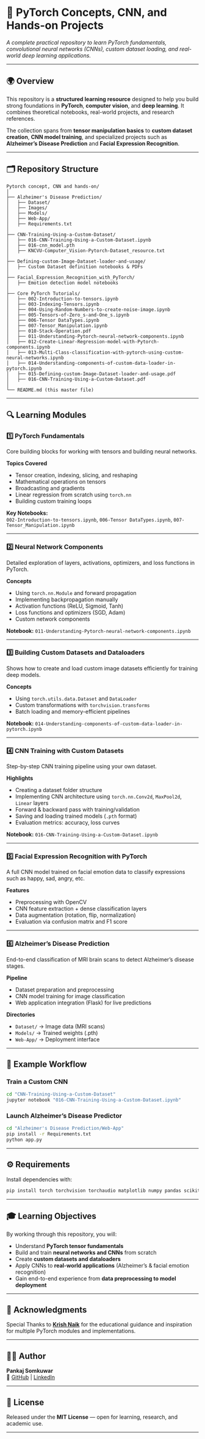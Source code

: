 # 🧠 PyTorch Concepts, CNN, and Hands-on Projects

*A complete practical repository to learn PyTorch fundamentals, convolutional neural networks (CNNs), custom dataset loading, and real-world deep learning applications.*

---

## 🌍 Overview

This repository is a **structured learning resource** designed to help you build strong foundations in **PyTorch**, **computer vision**, and **deep learning**. It combines theoretical notebooks, real-world projects, and research references.

The collection spans from **tensor manipulation basics** to **custom dataset creation**, **CNN model training**, and specialized projects such as **Alzheimer’s Disease Prediction** and **Facial Expression Recognition**.

---

## 🗂️ Repository Structure

```
Pytorch concept, CNN and hands-on/
│
├── Alzheimer's Disease Prediction/
│   ├── Dataset/
│   ├── Images/
│   ├── Models/
│   ├── Web-App/
│   ├── Requirements.txt
│
├── CNN-Training-Using-a-Custom-Dataset/
│   ├── 016-CNN-Training-Using-a-Custom-Dataset.ipynb
│   ├── 016-cnn_model.pth
│   ├── KNCVU-Computer_Vision-Pytorch-Dataset_resource.txt
│
├── Defining-custom-Image-Dataset-loader-and-usage/
│   ├── Custom Dataset definition notebooks & PDFs
│
├── Facial_Expression_Recognition_with_PyTorch/
│   ├── Emotion detection model notebooks
│
├── Core PyTorch Tutorials/
│   ├── 002-Introduction-to-tensors.ipynb
│   ├── 003-Indexing-Tensors.ipynb
│   ├── 004-Using-Random-Numbers-to-create-noise-image.ipynb
│   ├── 005-Tensors-of-Zero_s-and-One_s.ipynb
│   ├── 006-Tensor DataTypes.ipynb
│   ├── 007-Tensor_Manipulation.ipynb
│   ├── 010-Stack-Operation.pdf
│   ├── 011-Understanding-Pytorch-neural-network-components.ipynb
│   ├── 012-Create-Linear-Regression-model-with-Pytorch-components.ipynb
│   ├── 013-Multi-Class-classification-with-pytorch-using-custom-neural-networks.ipynb
│   ├── 014-Understanding-components-of-custom-data-loader-in-pytorch.ipynb
│   ├── 015-Defining-custom-Image-Dataset-loader-and-usage.pdf
│   ├── 016-CNN-Training-Using-a-Custom-Dataset.pdf
│
└── README.md (this master file)
```

---

## 🔍 Learning Modules

### 1️⃣ PyTorch Fundamentals
Core building blocks for working with tensors and building neural networks.

**Topics Covered**
- Tensor creation, indexing, slicing, and reshaping  
- Mathematical operations on tensors  
- Broadcasting and gradients  
- Linear regression from scratch using `torch.nn`  
- Building custom training loops  

**Key Notebooks:**  
`002-Introduction-to-tensors.ipynb`, `006-Tensor DataTypes.ipynb`, `007-Tensor_Manipulation.ipynb`

---

### 2️⃣ Neural Network Components
Detailed exploration of layers, activations, optimizers, and loss functions in PyTorch.

**Concepts**
- Using `torch.nn.Module` and forward propagation  
- Implementing backpropagation manually  
- Activation functions (ReLU, Sigmoid, Tanh)  
- Loss functions and optimizers (SGD, Adam)  
- Custom network components  

**Notebook:** `011-Understanding-Pytorch-neural-network-components.ipynb`

---

### 3️⃣ Building Custom Datasets and Dataloaders
Shows how to create and load custom image datasets efficiently for training deep models.

**Concepts**
- Using `torch.utils.data.Dataset` and `DataLoader`  
- Custom transformations with `torchvision.transforms`  
- Batch loading and memory-efficient pipelines  

**Notebook:** `014-Understanding-components-of-custom-data-loader-in-pytorch.ipynb`

---

### 4️⃣ CNN Training with Custom Datasets
Step-by-step CNN training pipeline using your own dataset.

**Highlights**
- Creating a dataset folder structure  
- Implementing CNN architecture using `torch.nn.Conv2d`, `MaxPool2d`, `Linear` layers  
- Forward & backward pass with training/validation  
- Saving and loading trained models (`.pth` format)  
- Evaluation metrics: accuracy, loss curves  

**Notebook:** `016-CNN-Training-Using-a-Custom-Dataset.ipynb`

---

### 5️⃣ Facial Expression Recognition with PyTorch
A full CNN model trained on facial emotion data to classify expressions such as happy, sad, angry, etc.

**Features**
- Preprocessing with OpenCV  
- CNN feature extraction + dense classification layers  
- Data augmentation (rotation, flip, normalization)  
- Evaluation via confusion matrix and F1 score  

---

### 6️⃣ Alzheimer’s Disease Prediction
End-to-end classification of MRI brain scans to detect Alzheimer’s disease stages.

**Pipeline**
- Dataset preparation and preprocessing  
- CNN model training for image classification  
- Web application integration (Flask) for live predictions  

**Directories**
- `Dataset/` → Image data (MRI scans)  
- `Models/` → Trained weights (.pth)  
- `Web-App/` → Deployment interface  

---

## 🧩 Example Workflow

### Train a Custom CNN
```bash
cd "CNN-Training-Using-a-Custom-Dataset"
jupyter notebook "016-CNN-Training-Using-a-Custom-Dataset.ipynb"
```

### Launch Alzheimer’s Disease Predictor
```bash
cd "Alzheimer's Disease Prediction/Web-App"
pip install -r Requirements.txt
python app.py
```

---

## ⚙️ Requirements

Install dependencies with:
```bash
pip install torch torchvision torchaudio matplotlib numpy pandas scikit-learn opencv-python tqdm
```

---

## 🎓 Learning Objectives

By working through this repository, you will:
- Understand **PyTorch tensor fundamentals**  
- Build and train **neural networks and CNNs** from scratch  
- Create **custom datasets and dataloaders**  
- Apply CNNs to **real-world applications** (Alzheimer’s & facial emotion recognition)  
- Gain end-to-end experience from **data preprocessing to model deployment**  

---

## 🧠 Acknowledgments
Special Thanks to **[Krish Naik](https://github.com/krishnaik06)** for the educational guidance and inspiration for multiple PyTorch modules and implementations.

---

## 🧑‍💻 Author  
**Pankaj Somkuwar**  
🔗 [GitHub](https://github.com/Pankaj-Leo) | [LinkedIn](https://linkedin.com/in/pankajsomkuwar)

---

## 🏁 License  
Released under the **MIT License** — open for learning, research, and academic use.

---


